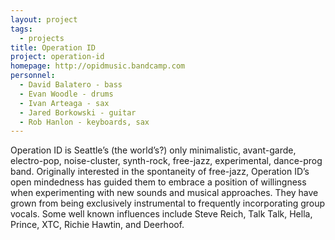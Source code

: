 ```yaml
---
layout: project
tags:
  - projects
title: Operation ID
project: operation-id
homepage: http://opidmusic.bandcamp.com
personnel:
  - David Balatero - bass
  - Evan Woodle - drums
  - Ivan Arteaga - sax
  - Jared Borkowski - guitar
  - Rob Hanlon - keyboards, sax
---
```


Operation ID is Seattle’s (the world’s?) only minimalistic, avant-garde,
electro-pop, noise-cluster, synth-rock, free-jazz, experimental, dance-prog
band. Originally interested in the spontaneity of free-jazz, Operation ID’s
open mindedness has guided them to embrace a position of willingness when
experimenting with new sounds and musical approaches. They have grown from
being exclusively instrumental to frequently incorporating group vocals. Some
well known influences include Steve Reich, Talk Talk, Hella, Prince, XTC,
Richie Hawtin, and Deerhoof.
